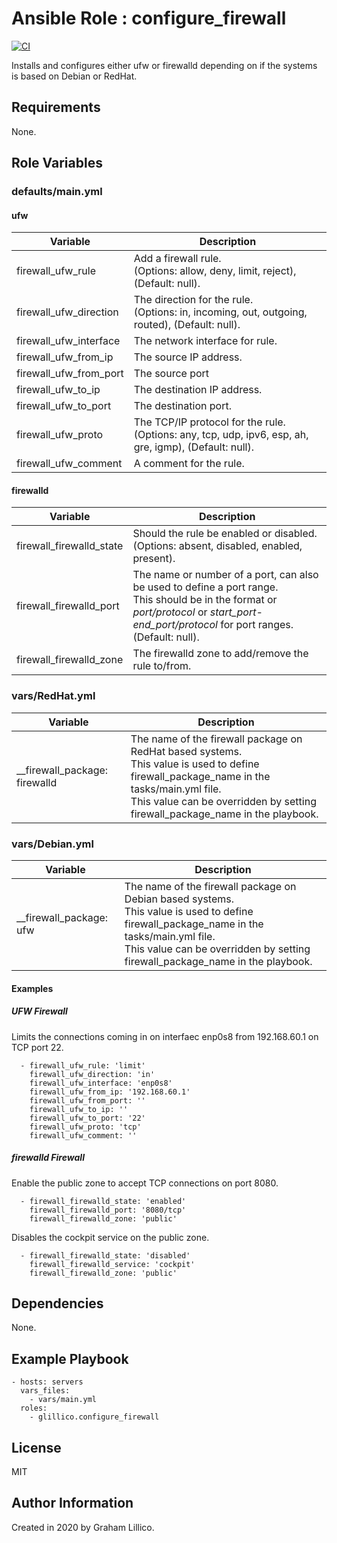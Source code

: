 # Ansible Role : configure_firewall

[![CI](https://github.com/glillico/ansible-role-configure_firewall/workflows/CI/badge.svg)](https://github.com/glillico/ansible-role-configure_firewall/actions?query=workflow%3ACI)

Installs and configures either ufw or firewalld depending on if the systems is based on Debian or RedHat.

## Requirements

None.

## Role Variables

### defaults/main.yml

#### ufw

|Variable|Description|
|---|---|
|firewall_ufw_rule|Add a firewall rule.<br>(Options: allow, deny, limit, reject), (Default: null).|
|firewall_ufw_direction|The direction for the rule.<br>(Options: in, incoming, out, outgoing, routed), (Default: null).|
|firewall_ufw_interface|The network interface for rule.|
|firewall_ufw_from_ip|The source IP address.|
|firewall_ufw_from_port|The source port|
|firewall_ufw_to_ip|The destination IP address.|
|firewall_ufw_to_port|The destination port.|
|firewall_ufw_proto|The TCP/IP protocol for the rule.<br>(Options: any, tcp, udp, ipv6, esp, ah, gre, igmp), (Default: null).|
|firewall_ufw_comment|A comment for the rule.|

#### firewalld

|Variable|Description|
|---|---|
|firewall_firewalld_state|Should the rule be enabled or disabled.<br>(Options: absent, disabled, enabled, present).|
|firewall_firewalld_port|The name or number of a port, can also be used to define a port range.<br>This should be in the format or *port/protocol* or *start_port-end_port/protocol* for port ranges.<br>(Default: null).|
|firewall_firewalld_zone|The firewalld zone to add/remove the rule to/from.|

### vars/RedHat.yml

|Variable|Description|
|---|---|
|__firewall_package: firewalld|The name of the firewall package on RedHat based systems.<br>This value is used to define firewall_package_name in the tasks/main.yml file.<br>This value can be overridden by setting firewall_package_name in the playbook.|

### vars/Debian.yml

|Variable|Description|
|---|---|
|__firewall_package: ufw|The name of the firewall package on Debian based systems.<br>This value is used to define firewall_package_name in the tasks/main.yml file.<br>This value can be overridden by setting firewall_package_name in the playbook.|

#### Examples
##### UFW Firewall

Limits the connections coming in on interfaec enp0s8 from 192.168.60.1 on TCP port 22.

```
  - firewall_ufw_rule: 'limit'
    firewall_ufw_direction: 'in'
    firewall_ufw_interface: 'enp0s8'
    firewall_ufw_from_ip: '192.168.60.1'
    firewall_ufw_from_port: ''
    firewall_ufw_to_ip: ''
    firewall_ufw_to_port: '22'
    firewall_ufw_proto: 'tcp'
    firewall_ufw_comment: ''
```

##### firewalld Firewall

Enable the public zone to accept TCP connections on port 8080.
```
  - firewall_firewalld_state: 'enabled'
    firewall_firewalld_port: '8080/tcp'
    firewall_firewalld_zone: 'public'
```

Disables the cockpit service on the public zone.
```
  - firewall_firewalld_state: 'disabled'
    firewall_firewalld_service: 'cockpit'
    firewall_firewalld_zone: 'public'
```

## Dependencies

None.

## Example Playbook

    - hosts: servers
      vars_files:
        - vars/main.yml
      roles:
        - glillico.configure_firewall

## License

MIT

## Author Information

Created in 2020 by Graham Lillico.
